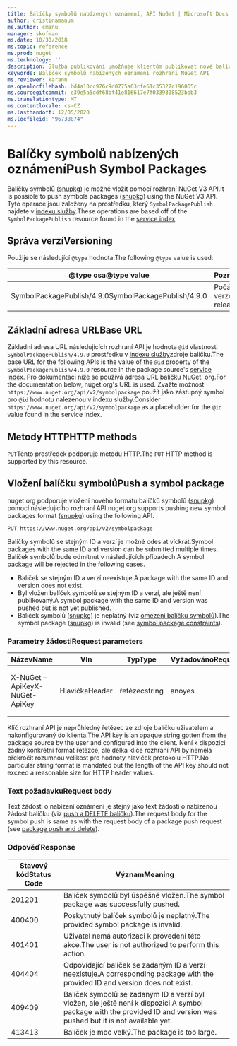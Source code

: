```yaml
---
title: Balíčky symbolů nabízených oznámení, API NuGet | Microsoft Docs
author: cristinamanum
ms.author: cmanu
manager: skofman
ms.date: 10/30/2018
ms.topic: reference
ms.prod: nuget
ms.technology: ''
description: Služba publikování umožňuje klientům publikovat nové balíčky symbolů.
keywords: Balíček symbolů nabízených oznámení rozhraní NuGet API
ms.reviewer: karann
ms.openlocfilehash: bd4a10cc976c9d0775a63cfe61c35327c196065c
ms.sourcegitcommit: e39e5a5ddf68bf41e816617e7f0339308523bbb3
ms.translationtype: MT
ms.contentlocale: cs-CZ
ms.lasthandoff: 12/05/2020
ms.locfileid: "96738874"
---
```

# <a name="push-symbol-packages"></a><span data-ttu-id="9f6f6-104">Balíčky symbolů nabízených oznámení</span><span class="sxs-lookup"><span data-stu-id="9f6f6-104">Push Symbol Packages</span></span>

<span data-ttu-id="9f6f6-105">Balíčky symbolů ([snupkg](../create-packages/Symbol-Packages-snupkg.md)) je možné vložit pomocí rozhraní NuGet V3 API.</span><span class="sxs-lookup"><span data-stu-id="9f6f6-105">It is possible to push symbols packages ([snupkg](../create-packages/Symbol-Packages-snupkg.md)) using the NuGet V3 API.</span></span>
<span data-ttu-id="9f6f6-106">Tyto operace jsou založeny na prostředku, který `SymbolPackagePublish` najdete v [indexu služby](service-index.md).</span><span class="sxs-lookup"><span data-stu-id="9f6f6-106">These operations are based off of the `SymbolPackagePublish` resource found in the [service index](service-index.md).</span></span>

## <a name="versioning"></a><span data-ttu-id="9f6f6-107">Správa verzí</span><span class="sxs-lookup"><span data-stu-id="9f6f6-107">Versioning</span></span>

<span data-ttu-id="9f6f6-108">Použije se následující `@type` hodnota:</span><span class="sxs-lookup"><span data-stu-id="9f6f6-108">The following `@type` value is used:</span></span>

<span data-ttu-id="9f6f6-109">@type osa</span><span class="sxs-lookup"><span data-stu-id="9f6f6-109">@type value</span></span>                 | <span data-ttu-id="9f6f6-110">Poznámky</span><span class="sxs-lookup"><span data-stu-id="9f6f6-110">Notes</span></span>
--------------------        | -----
<span data-ttu-id="9f6f6-111">SymbolPackagePublish/4.9.0</span><span class="sxs-lookup"><span data-stu-id="9f6f6-111">SymbolPackagePublish/4.9.0</span></span>  | <span data-ttu-id="9f6f6-112">Počáteční verze</span><span class="sxs-lookup"><span data-stu-id="9f6f6-112">The initial release</span></span>

## <a name="base-url"></a><span data-ttu-id="9f6f6-113">Základní adresa URL</span><span class="sxs-lookup"><span data-stu-id="9f6f6-113">Base URL</span></span>

<span data-ttu-id="9f6f6-114">Základní adresa URL následujících rozhraní API je hodnota `@id` vlastnosti `SymbolPackagePublish/4.9.0` prostředku v [indexu služby](service-index.md)zdroje balíčku.</span><span class="sxs-lookup"><span data-stu-id="9f6f6-114">The base URL for the following APIs is the value of the `@id` property of the `SymbolPackagePublish/4.9.0` resource in the package source's [service index](service-index.md).</span></span> <span data-ttu-id="9f6f6-115">Pro dokumentaci níže se používá adresa URL balíčku NuGet. org.</span><span class="sxs-lookup"><span data-stu-id="9f6f6-115">For the documentation below, nuget.org's URL is used.</span></span> <span data-ttu-id="9f6f6-116">Zvažte možnost `https://www.nuget.org/api/v2/symbolpackage` použít jako zástupný symbol pro `@id` hodnotu nalezenou v indexu služby.</span><span class="sxs-lookup"><span data-stu-id="9f6f6-116">Consider `https://www.nuget.org/api/v2/symbolpackage` as a placeholder for the `@id` value found in the service index.</span></span>

## <a name="http-methods"></a><span data-ttu-id="9f6f6-117">Metody HTTP</span><span class="sxs-lookup"><span data-stu-id="9f6f6-117">HTTP methods</span></span>

<span data-ttu-id="9f6f6-118">`PUT`Tento prostředek podporuje metodu HTTP.</span><span class="sxs-lookup"><span data-stu-id="9f6f6-118">The `PUT` HTTP method is supported by this resource.</span></span> 

## <a name="push-a-symbol-package"></a><span data-ttu-id="9f6f6-119">Vložení balíčku symbolů</span><span class="sxs-lookup"><span data-stu-id="9f6f6-119">Push a symbol package</span></span>

<span data-ttu-id="9f6f6-120">nuget.org podporuje vložení nového formátu balíčků symbolů ([snupkg](../create-packages/Symbol-Packages-snupkg.md)) pomocí následujícího rozhraní API.</span><span class="sxs-lookup"><span data-stu-id="9f6f6-120">nuget.org supports pushing new symbol packages format ([snupkg](../create-packages/Symbol-Packages-snupkg.md)) using the following API.</span></span> 

    PUT https://www.nuget.org/api/v2/symbolpackage

<span data-ttu-id="9f6f6-121">Balíčky symbolů se stejným ID a verzí je možné odeslat víckrát.</span><span class="sxs-lookup"><span data-stu-id="9f6f6-121">Symbol packages with the same ID and version can be submitted multiple times.</span></span> <span data-ttu-id="9f6f6-122">Balíček symbolů bude odmítnut v následujících případech.</span><span class="sxs-lookup"><span data-stu-id="9f6f6-122">A symbol package will be rejected in the following cases.</span></span>
- <span data-ttu-id="9f6f6-123">Balíček se stejným ID a verzí neexistuje.</span><span class="sxs-lookup"><span data-stu-id="9f6f6-123">A package with the same ID and version does not exist.</span></span>
- <span data-ttu-id="9f6f6-124">Byl vložen balíček symbolů se stejným ID a verzí, ale ještě není publikovaný.</span><span class="sxs-lookup"><span data-stu-id="9f6f6-124">A symbol package with the same ID and version was pushed but is not yet published.</span></span>
- <span data-ttu-id="9f6f6-125">Balíček symbolů ([snupkg](../create-packages/Symbol-Packages-snupkg.md)) je neplatný (viz [omezení balíčku symbolů](../create-packages/Symbol-Packages-snupkg.md)).</span><span class="sxs-lookup"><span data-stu-id="9f6f6-125">The symbol package ([snupkg](../create-packages/Symbol-Packages-snupkg.md)) is invalid (see [symbol package constraints](../create-packages/Symbol-Packages-snupkg.md)).</span></span>

### <a name="request-parameters"></a><span data-ttu-id="9f6f6-126">Parametry žádosti</span><span class="sxs-lookup"><span data-stu-id="9f6f6-126">Request parameters</span></span>

<span data-ttu-id="9f6f6-127">Název</span><span class="sxs-lookup"><span data-stu-id="9f6f6-127">Name</span></span>           | <span data-ttu-id="9f6f6-128">V</span><span class="sxs-lookup"><span data-stu-id="9f6f6-128">In</span></span>     | <span data-ttu-id="9f6f6-129">Typ</span><span class="sxs-lookup"><span data-stu-id="9f6f6-129">Type</span></span>   | <span data-ttu-id="9f6f6-130">Vyžadováno</span><span class="sxs-lookup"><span data-stu-id="9f6f6-130">Required</span></span> | <span data-ttu-id="9f6f6-131">Poznámky</span><span class="sxs-lookup"><span data-stu-id="9f6f6-131">Notes</span></span>
-------------- | ------ | ------ | -------- | -----
<span data-ttu-id="9f6f6-132">X-NuGet – ApiKey</span><span class="sxs-lookup"><span data-stu-id="9f6f6-132">X-NuGet-ApiKey</span></span> | <span data-ttu-id="9f6f6-133">Hlavička</span><span class="sxs-lookup"><span data-stu-id="9f6f6-133">Header</span></span> | <span data-ttu-id="9f6f6-134">řetězec</span><span class="sxs-lookup"><span data-stu-id="9f6f6-134">string</span></span> | <span data-ttu-id="9f6f6-135">ano</span><span class="sxs-lookup"><span data-stu-id="9f6f6-135">yes</span></span>      | <span data-ttu-id="9f6f6-136">Například `X-NuGet-ApiKey: {USER_API_KEY}`.</span><span class="sxs-lookup"><span data-stu-id="9f6f6-136">For example, `X-NuGet-ApiKey: {USER_API_KEY}`</span></span>

<span data-ttu-id="9f6f6-137">Klíč rozhraní API je neprůhledný řetězec ze zdroje balíčku uživatelem a nakonfigurovaný do klienta.</span><span class="sxs-lookup"><span data-stu-id="9f6f6-137">The API key is an opaque string gotten from the package source by the user and configured into the client.</span></span> <span data-ttu-id="9f6f6-138">Není k dispozici žádný konkrétní formát řetězce, ale délka klíče rozhraní API by neměla překročit rozumnou velikost pro hodnoty hlaviček protokolu HTTP.</span><span class="sxs-lookup"><span data-stu-id="9f6f6-138">No particular string format is mandated but the length of the API key should not exceed a reasonable size for HTTP header values.</span></span>

### <a name="request-body"></a><span data-ttu-id="9f6f6-139">Text požadavku</span><span class="sxs-lookup"><span data-stu-id="9f6f6-139">Request body</span></span>

<span data-ttu-id="9f6f6-140">Text žádosti o nabízení oznámení je stejný jako text žádosti o nabízenou žádost balíčku (viz [push a DELETE balíčku](package-publish-resource.md)).</span><span class="sxs-lookup"><span data-stu-id="9f6f6-140">The request body for the symbol push is same as with the request body of a package push request (see [package push and delete](package-publish-resource.md)).</span></span> 

### <a name="response"></a><span data-ttu-id="9f6f6-141">Odpověď</span><span class="sxs-lookup"><span data-stu-id="9f6f6-141">Response</span></span>

<span data-ttu-id="9f6f6-142">Stavový kód</span><span class="sxs-lookup"><span data-stu-id="9f6f6-142">Status Code</span></span> | <span data-ttu-id="9f6f6-143">Význam</span><span class="sxs-lookup"><span data-stu-id="9f6f6-143">Meaning</span></span>
----------- | -------
<span data-ttu-id="9f6f6-144">201</span><span class="sxs-lookup"><span data-stu-id="9f6f6-144">201</span></span>         | <span data-ttu-id="9f6f6-145">Balíček symbolů byl úspěšně vložen.</span><span class="sxs-lookup"><span data-stu-id="9f6f6-145">The symbol package was successfully pushed.</span></span>
<span data-ttu-id="9f6f6-146">400</span><span class="sxs-lookup"><span data-stu-id="9f6f6-146">400</span></span>         | <span data-ttu-id="9f6f6-147">Poskytnutý balíček symbolů je neplatný.</span><span class="sxs-lookup"><span data-stu-id="9f6f6-147">The provided symbol package is invalid.</span></span>
<span data-ttu-id="9f6f6-148">401</span><span class="sxs-lookup"><span data-stu-id="9f6f6-148">401</span></span>         | <span data-ttu-id="9f6f6-149">Uživatel nemá autorizaci k provedení této akce.</span><span class="sxs-lookup"><span data-stu-id="9f6f6-149">The user is not authorized to perform this action.</span></span>
<span data-ttu-id="9f6f6-150">404</span><span class="sxs-lookup"><span data-stu-id="9f6f6-150">404</span></span>         | <span data-ttu-id="9f6f6-151">Odpovídající balíček se zadaným ID a verzí neexistuje.</span><span class="sxs-lookup"><span data-stu-id="9f6f6-151">A corresponding package with the provided ID and version does not exist.</span></span>
<span data-ttu-id="9f6f6-152">409</span><span class="sxs-lookup"><span data-stu-id="9f6f6-152">409</span></span>         | <span data-ttu-id="9f6f6-153">Balíček symbolů se zadaným ID a verzí byl vložen, ale ještě není k dispozici.</span><span class="sxs-lookup"><span data-stu-id="9f6f6-153">A symbol package with the provided ID and version was pushed but it is not available yet.</span></span>
<span data-ttu-id="9f6f6-154">413</span><span class="sxs-lookup"><span data-stu-id="9f6f6-154">413</span></span>         | <span data-ttu-id="9f6f6-155">Balíček je moc velký.</span><span class="sxs-lookup"><span data-stu-id="9f6f6-155">The package is too large.</span></span>

